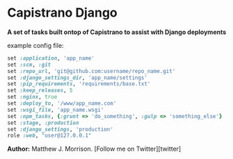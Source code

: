 # Capistrano Django

**A set of tasks built ontop of Capistrano to assist with Django deployments**

example config file:

``` ruby
set :application, 'app_name'
set :scm, :git
set :repo_url, 'git@github.com:username/repo_name.git'
set :django_settings_dir, 'app_name/settings'
set :pip_requirements, 'requirements/base.txt'
set :keep_releases, 5
set :nginx, true
set :deploy_to, '/www/app_name.com'
set :wsgi_file, 'app_name.wsgi'
set :npm_tasks, {:grunt => 'do_something', :gulp => 'something_else'}
set :stage, :production
set :django_settings, 'production'
role :web, "user@127.0.0.1"
```

**Author:** Matthew J. Morrison.  [Follow me on Twitter][twitter]
